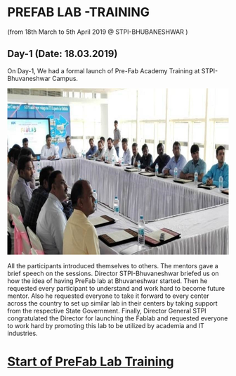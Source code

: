 # PREFAB LAB -TRAINING 
(from 18th March to 5th April 2019 @ STPI-BHUBANESHWAR )
## Day-1 (Date: 18.03.2019)

On Day-1, We had a formal launch of Pre-Fab Academy Training at STPI-Bhuvaneshwar Campus.

![Launch-of-preFab-Lab](/images/launching-of-prefablab.jpg)

All the participants introduced themselves to others. The mentors gave a brief speech on the sessions.
Director STPI-Bhuvaneshwar briefed us on how the idea of having PreFab lab at Bhuvaneshwar started.
Then he requested every participant to understand and work hard to become future mentor. Also he requested 
everyone to take it forward to every center across the country to set up similar lab in their
centers by taking support from the respective State Government.
Finally, Director General STPI congratulated the Director for launching the Fablab and  requested everyone to work hard by promoting  this  lab  to  be  utilized   by  academia  and  IT  industries.
#  [Start  of  PreFab  Lab  Training](/mdfiles/fablab-tour.md)


